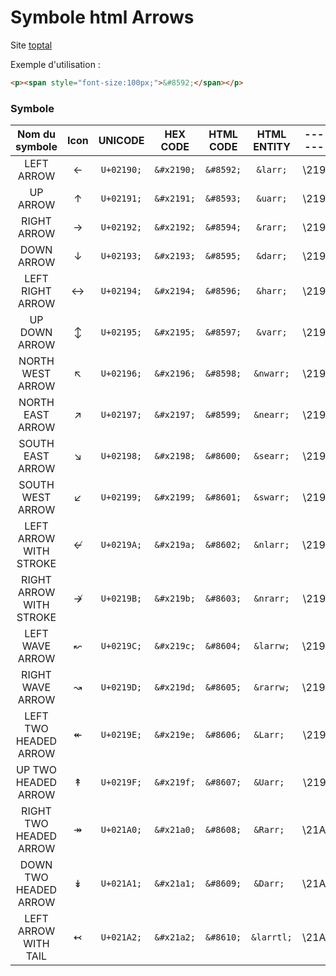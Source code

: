 # Symbole html Arrows

Site [toptal](https://www.toptal.com/designers/htmlarrows/arrows/)

Exemple d'utilisation : 

```html
<p><span style="font-size:100px;">&#8592;</span></p>
```

### Symbole

| Nom du symbole            | Icon | UNICODE     | HEX CODE     | HTML CODE    | HTML ENTITY | -------- |
| :-----------------------: | :--: | :---------: | :----------: | :----------: | :---------: | :------: |
| LEFT ARROW                |  ←   | `U+02190;`  | `&#x2190;`   | `&#8592;`    | `&larr;`    | \2190    |
| UP ARROW                  |  ↑   | `U+02191;`  | `&#x2191;`   | `&#8593;`    | `&uarr;`    | \2191    |
| RIGHT ARROW               |  →   | `U+02192;`  | `&#x2192;`   | `&#8594;`    | `&rarr;`    | \2192    |
| DOWN ARROW                |  ↓   | `U+02193;`  | `&#x2193;`   | `&#8595;`    | `&darr;`    | \2193    |
| LEFT RIGHT ARROW          |  ↔   | `U+02194;`  | `&#x2194;`   | `&#8596;`    | `&harr;`    | \2194    |
| UP DOWN ARROW             |  ↕   | `U+02195;`  | `&#x2195;`   | `&#8597;`    | `&varr;`    | \2195    |
| NORTH WEST ARROW          |  ↖   | `U+02196;`  | `&#x2196;`   | `&#8598;`    | `&nwarr;`   | \2196    |
| NORTH EAST ARROW          |  ↗   | `U+02197;`  | `&#x2197;`   | `&#8599;`    | `&nearr;`   | \2197    |
| SOUTH EAST ARROW          |  ↘   | `U+02198;`  | `&#x2198;`   | `&#8600;`    | `&searr;`   | \2198    |
| SOUTH WEST ARROW          |  ↙   | `U+02199;`  | `&#x2199;`   | `&#8601;`    | `&swarr;`   | \2199    |
| LEFT ARROW WITH STROKE    |  ↚   | `U+0219A;`  | `&#x219a;`   | `&#8602;`    | `&nlarr;`   | \219A    |
| RIGHT ARROW WITH STROKE   |  ↛   | `U+0219B;`  | `&#x219b;`   | `&#8603;`    | `&nrarr;`   | \219B    |
| LEFT WAVE ARROW           |  ↜   | `U+0219C;`  | `&#x219c;`   | `&#8604;`    | `&larrw;`   | \219C    |
| RIGHT WAVE ARROW          |  ↝   | `U+0219D;`  | `&#x219d;`   | `&#8605;`    | `&rarrw;`   | \219D    |
| LEFT TWO HEADED ARROW     |  ↞   | `U+0219E;`  | `&#x219e;`   | `&#8606;`    | `&Larr; `   | \219E    |
| UP TWO HEADED ARROW       |  ↟   | `U+0219F;`  | `&#x219f;`   | `&#8607;`    | `&Uarr; `   | \219F    |
| RIGHT TWO HEADED ARROW    |  ↠   | `U+021A0;`  | `&#x21a0;`   | `&#8608;`    | `&Rarr; `   | \21A0    |
| DOWN TWO HEADED ARROW     |  ↡   | `U+021A1;`  | `&#x21a1;`   | `&#8609;`    | `&Darr; `   | \21A1    |
| LEFT ARROW WITH TAIL      |  ↢   | `U+021A2;`  | `&#x21a2;`   | `&#8610;`    | `&larrtl; ` | \21A2    |